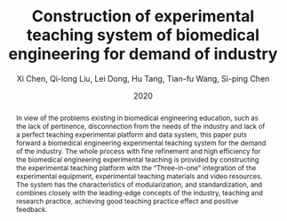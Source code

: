 ---
title: "Construction of experimental teaching system of biomedical engineering for demand of industry"
author: "Xi Chen, Qi-long Liu, Lei Dong, Hu Tang, Tian-fu Wang, Si-ping Chen"
venue: "Experimental Technology and Management"
date: "2020"
doi: "https://doi.org/10.16791/j.cnki.sjg.2020.08.003"
abstract: "In view of the problems existing in biomedical engineering education, such as the lack of pertinence, disconnection from the needs of the industry and lack of a perfect teaching experimental platform and data system, this paper puts forward a biomedical engineering experimental teaching system for the demand of the industry. The whole process with fine refinement and high efficiency for the biomedical engineering experimental teaching is provided by constructing the experimental teaching platform with the “Three-in-one” integration of the experimental equipment, experimental teaching materials and video resources. The system has the characteristics of modularization, and standardization, and combines closely with the leading-edge concepts of the industry, teaching and research practice, achieving good teaching practice effect and positive feedback."
---